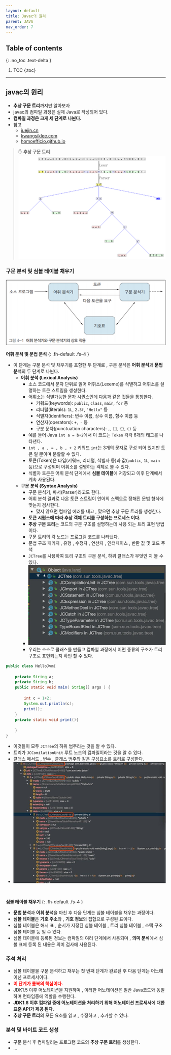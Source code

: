 ```yaml
---
layout: default
title: Javac의 원리
parent: JAVA
nav_order: 7
---
```

## Table of contents
{: .no_toc .text-delta }

1. TOC
{:toc}

---

## **javac의 원리**
- **추상 구문 트리**까지만 알아보자
- javac의 컴파일 과정은 실제 Java로 작성되어 있다.
- **컴파일 과정은 크게 세 단계로 나뉜다.**
- 참고
  - [juejin.cn](https://juejin.cn/post/6844904082084233223)
  - [kwangsiklee.com](http://www.kwangsiklee.com/2018/06/%EC%BB%B4%ED%8C%8C%EC%9D%BC%EB%9F%AC-%EA%B0%95%EC%9D%98-4-%EC%BB%B4%ED%8C%8C%EC%9D%BC%EB%9F%AC%EC%9D%98-%EC%96%B4%ED%9C%98%EB%B6%84%EC%84%9D/)
  - [homoefficio.github.io](https://homoefficio.github.io/2019/01/31/Back-to-the-Essence-Java-%EC%BB%B4%ED%8C%8C%EC%9D%BC%EC%97%90%EC%84%9C-%EC%8B%A4%ED%96%89%EA%B9%8C%EC%A7%80-1/)

> ✋  **추상 구문 트리**
> ![](../../assets/images/java/javac/4.png)


### **구문 분석 및 심볼 테이블 채우기**
![](../../assets/images/java/javac/3.png)

**어휘 분석 및 문법 분석**
{: .fh-default .fs-4 }

  - 이 단계는 구문 분석 및 채우기를 포함한  두 단계로 , 구문 분석은 **어휘 분석**과 **문법 분석**의 두 단계로 나뉜다.
    - **어휘 분석 (Lexical Analysis)**
      - 소스 코드에서 문자 단위로 읽어 어휘소(Lexeme)를 식별하고 어휘소를 설명하는 토큰 스트림을 생성한다.
      - 어휘소는 식별가능한 문자 시퀀스인데 다음과 같은 것들을 통칭한다.
        - 키워드(keywords): `public`, `class`, `main`, `for` 등
        - 리터럴(literals): `1L`, `2.3f`, `"Hello"` 등
        - 식별자(identifiers): 변수 이름, 상수 이름, 함수 이름 등
        - 연산자(operators): `+,` `-` 등
        - 구분 문자(punctuation characters): `,`, `[]`, `{}`, `()` 등
      - 예를 들어 Java `int a = b+2`에서 이 코드는 `Token` 각각 6개의 태그를 나타낸다.
      - `int , a , = , b , + 2` 키워드 `int`는 3개의 문자로 구성 되어 있지만 토큰 일 뿐이며 분할할 수 없다.
      - 토큰(Token)은 타입(키워드, 리터럴, 식별자 등)과 값(`public`, `1L`, `main` 등)으로 구성되며 어휘소를 설명하는 객체로 볼 수 있다.
      - 식별자 토큰은 어휘 분석 단계에서 **심볼 테이블**에 저장되고 이후 단계에서 계속 사용된다.
    - **구문 분석 (Syntax Analysis)**
      - 구문 분석기, 파서(Parser)라고도 한다.
      - 어휘 분석 결과로 나온 토큰 스트림이 언어의 스펙으로 정해진 문법 형식에 맞는지 검사한다.
        - 맞지 않으면 컴파일 에러를 내고 , 맞으면 추상 구문 트리를 생성한다.
      - **토큰 시퀀스에 따라 추상 객체 트리를 구성하는 프로세스 이다.**
      - **추상 구문 트리**는 코드의 구문 구조를 설명하는데 사용 되는 트리 표현 방법이다.
      - 구문 트리의 각 노드는 프로그램 코드를 나타낸다.
      - 문법 구조 패키지 , 유형 , 수정자 , 연산자 , 인터페이스 , 반환 값 및 코드 주석
      - `JCTree`를 사용하여 트리 구조의 구문 분석, 하위 클래스가 무엇인 지 볼 수 있다.
      - ![](../../assets/images/java/javac/1.png)
      - 우리는 스스로 클래스를 만들고 컴파일 과정에서 어떤 종류의 구조가 트리 구조로 표현되는지 확인 할 수 있다.

```java
public class HelloJvm{

    private String a;
    private String b;
    public static void main( String[] args ) {

        int c = 1+2;
        System.out.println(c);
        print();
    }
    private static void print(){

    }
}
```
- 이것들이 모두 `JCTree`의 하위 범주라는 것을 알 수 있다.
- 트리가 `JCComilationUnit` 루트 노드의 컴파일이라는 것을 알 수 있다.
- 클래스 메서드 , 변수 , 클래스 범주와 같은 구성요소를 트리로 구성한다.
- ![](../../assets/images/java/javac/2.png)

<br>

**심볼 테이블 채우기**
{: .fh-default .fs-4 }

- **문법 분석**과 **어휘 분석**을 마친 후 다음 단계는 심볼 테이블을 채우는 과정이다.
- **심볼 테이블**은 **기호 주소**와 , **기호 정보**의 집합으로 구성된 표이다.
- 심볼 테이블은 해시 표 , 순서가 지정된 심볼 테이블 , 트리 심볼 테이블 , 스택 구조 심볼 테이블 등 일 수 있다.
- 심볼 테이블에 등록된 정보는 컴파일의 여러 단계에서 사용되며 , **의미 분석**에서 심볼 표에 등록 된 내용은 의미 검사에 사용된다.

### **주석 처리**
- 심볼 테이블을 구문 분석하고 채우는 첫 번째 단계가 완료된 후 다음 단계는 어노테이션 프로세서이다.
- <span style="color:red; font-weight:bold">이 단계가 롬복의 핵심이다.</span>
- JDK1.5 이후 어노테이션을 지원하며 , 이러한 어노테이션은 일반 Java코드와 동일하며 런타임중에 역할을 수행한다.
- **JDK1.6 이후 컴파일 중에 어노테이션을 처리하기 위해 어노테이션 프로세서에 대한 표준 API가 제공 된다.**
- **추상 구문 트리**의 모든 요소를 읽고 , 수정하고 , 추가할 수 있다.

### **분석 및 바이트 코드 생성**
- 구문 분석 후 컴파일러는 프로그램 코드의 **추상 구문 트리**를 생성한다.
- ...
